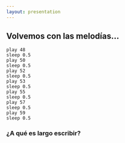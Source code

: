 ```yaml
---
layout: presentation 
---
```


## Volvemos con las melodías...

```
play 48
sleep 0.5
play 50
sleep 0.5
play 52
sleep 0.5
play 53
sleep 0.5
play 55
sleep 0.5
play 57
sleep 0.5
play 59
sleep 0.5
```
### ¿A qué es largo escribir?
